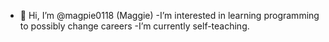 - 👋 Hi, I’m @magpie0118 (Maggie)
-I’m interested in learning programming to possibly change careers
-I’m currently self-teaching. 

<!---
magpie0118/magpie0118 is a ✨ special ✨ repository because its `README.md` (this file) appears on your GitHub profile.
You can click the Preview link to take a look at your changes.
--->
